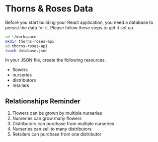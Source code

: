# Thorns & Roses Data

Before you start building your React application, you need a database to persist the data for it. Please follow these steps to get it set up.

```sh
cd ~/workspace
mkdir thorns-roses-api
cd thorns-roses-api
touch database.json
```

In your JSON file, create the following resources.

* flowers
* nurseries
* distributors
* retailers

## Relationships Reminder

1. Flowers can be grown by multiple nurseries
1. Nurseries can grow many flowers
1. Distributors can purchase from multiple nurseries
1. Nurseries can sell to many distributors
1. Retailers can purchase from one distributor
